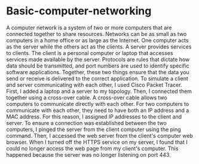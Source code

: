 # Basic-computer-networking
A computer network is a system of two or more computers that are connected together to share resources. Networks can be as small as two computers in a home office or as large as the Internet. One computer acts as the server while the others act as the clients.
A server provides services to clients. The client is a personal computer or laptop that accesses services made available by the server.
Protocols are rules that dictate how data should be transmitted, and port numbers are used to identify specific software applications. Together, these two things ensure that the data you send or receive is delivered to the correct application.
To simulate a client and server communicating with each other, I used Cisco Packet Tracer. First, I added a laptop and a server to my topology. Then, I connected them together using a cross-over cable. A cross-over cable allows two computers to communicate directly with each other.
For two computers to communicate with each other, they need to have both an IP address and a MAC address. For this reason, I assigned IP addresses to the client and server.
To ensure a connection was established between the two computers, I pinged the server from the client computer using the ping command. Then, I accessed the web server from the client's computer web browser.
When I turned off the HTTPS service on my server, I found that I could no longer access the web page from my client's computer. This happened because the server was no longer listening on port 443.
